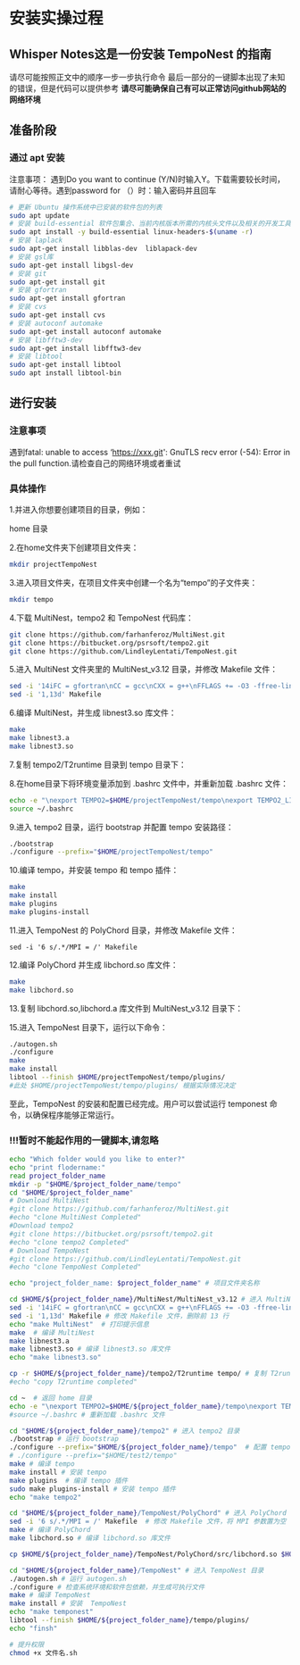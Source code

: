 # 安装实操过程

## Whisper Notes这是一份安装 TempoNest 的指南

请尽可能按照正文中的顺序一步一步执行命令
最后一部分的一键脚本出现了未知的错误，但是代码可以提供参考
**请尽可能确保自己有可以正常访问github网站的网络环境**

## 准备阶段

### 通过 apt 安装

注意事项：
遇到Do you want to continue (Y/N)时输入Y。下载需要较长时间，请耐心等待。遇到password for （）时：输入密码并且回车

```bash
# 更新 Ubuntu 操作系统中已安装的软件包的列表
sudo apt update
# 安装 build-essential 软件包集合、当前内核版本所需的内核头文件以及相关的开发工具和库
sudo apt install -y build-essential linux-headers-$(uname -r)
# 安装 laplack
sudo apt-get install libblas-dev  liblapack-dev
# 安装 gsl库
sudo apt-get install libgsl-dev
# 安装 git
sudo apt-get install git
# 安装 gfortran
sudo apt-get install gfortran
# 安装 cvs
sudo apt-get install cvs
# 安装 autoconf automake
sudo apt-get install autoconf automake
# 安装 libfftw3-dev
sudo apt-get install libfftw3-dev
# 安装 libtool
sudo apt-get install libtool
sudo apt install libtool-bin
```

## 进行安装

### 注意事项

遇到fatal: unable to access ‘<https://xxx.git>': GnuTLS recv error (-54): Error in the pull function.请检查自己的网络环境或者重试

### 具体操作

1.并进入你想要创建项目的目录，例如：

home 目录

2.在home文件夹下创建项目文件夹：

```bash
mkdir projectTempoNest 
```

3.进入项目文件夹，在项目文件夹中创建一个名为“tempo”的子文件夹：

```bash
mkdir tempo
```

4.下载 MultiNest，tempo2 和 TempoNest 代码库：

```bash
git clone https://github.com/farhanferoz/MultiNest.git 
git clone https://bitbucket.org/psrsoft/tempo2.git 
git clone https://github.com/LindleyLentati/TempoNest.git
```

5.进入 MultiNest 文件夹里的 MultiNest_v3.12 目录，并修改 Makefile 文件：

```bash
sed -i '14iFC = gfortran\nCC = gcc\nCXX = g++\nFFLAGS += -O3 -ffree-line-length-none -fPIC\nCFLAGS += -O3\nLAPACKLIB = -llapack' Makefile 
sed -i '1,13d' Makefile
```

6.编译 MultiNest，并生成 libnest3.so 库文件：

```bash
make
make libnest3.a
make libnest3.so
```

7.复制 tempo2/T2runtime 目录到 tempo 目录下：

8.在home目录下将环境变量添加到 .bashrc 文件中，并重新加载 .bashrc 文件：

```bash
echo -e "\nexport TEMPO2=$HOME/projectTempoNest/tempo\nexport TEMPO2_LIB=$HOME/projectTempoNest/tempo/lib\nexport TEMPO2_INC=$HOME/projectTempoNest/tempo/include\nexport MULTINEST_DIR=$HOME/projectTempoNest/MultiNest/MultiNest_v3.12\nexport PATH=\$PATH:$HOME/projectTempoNest/tempo/bin" >> ~/.bashrc
source ~/.bashrc
```

9.进入 tempo2 目录，运行 bootstrap 并配置 tempo 安装路径：

```bash
./bootstrap 
./configure --prefix="$HOME/projectTempoNest/tempo"
```

10.编译 tempo，并安装 tempo 和 tempo 插件：

```bash
make 
make install 
make plugins
make plugins-install
```

11.进入 TempoNest 的 PolyChord 目录，并修改 Makefile 文件：

`sed -i '6 s/.*/MPI = /' Makefile`

12.编译 PolyChord 并生成 libchord.so 库文件：

```bash
make
make libchord.so
```

13.复制 libchord.so,libchord.a 库文件到 MultiNest_v3.12 目录下：

15.进入 TempoNest 目录下，运行以下命令：

```bash
./autogen.sh
./configure
make
make install
libtool --finish $HOME/projectTempoNest/tempo/plugins/
#此处 $HOME/projectTempoNest/tempo/plugins/ 根据实际情况决定
```

至此，TempoNest 的安装和配置已经完成。用户可以尝试运行 temponest 命令，以确保程序能够正常运行。

### !!!暂时不能起作用的一键脚本,请忽略

```bash
echo "Which folder would you like to enter?"
echo "print flodername:"
read project_folder_name
mkdir -p "$HOME/$project_folder_name/tempo"
cd "$HOME/$project_folder_name"
# Download MultiNest
#git clone https://github.com/farhanferoz/MultiNest.git
#echo "clone MultiNest Completed"
#Download tempo2
#git clone https://bitbucket.org/psrsoft/tempo2.git
#echo "clone tempo2 Completed"
# Download TempoNest
#git clone https://github.com/LindleyLentati/TempoNest.git
#echo "clone TempoNest Completed"

echo "project_folder_name: $project_folder_name" # 项目文件夹名称

cd $HOME/${project_folder_name}/MultiNest/MultiNest_v3.12 # 进入 MultiNest_v3.12 目录
sed -i '14iFC = gfortran\nCC = gcc\nCXX = g++\nFFLAGS += -O3 -ffree-line-length-none -fPIC\nCFLAGS += -O3\nLAPACKLIB = -llapack' Makefile  # 修改 Makefile 文件，添加编译器参数
sed -i '1,13d' Makefile # 修改 Makefile 文件，删除前 13 行
echo "make MultiNest"  # 打印提示信息
make  # 编译 MultiNest
make libnest3.a
make libnest3.so # 编译 libnest3.so 库文件
echo "make libnest3.so"

cp -r $HOME/${project_folder_name}/tempo2/T2runtime tempo/ # 复制 T2runtime 目录到 tempo 目录下
#echo "copy T2runtime completed"

cd ~  # 返回 home 目录
echo -e "\nexport TEMPO2=$HOME/${project_folder_name}/tempo\nexport TEMPO2_LIB=$HOME/${project_folder_name}/tempo/lib\nexport TEMPO2_INC=$HOME/${project_folder_name}/tempo/include\nexport MULTINEST_DIR=$HOME/${project_folder_name}/MultiNest/MultiNest_v3.12\nexport PATH=\$PATH:$HOME/${project_folder_name}/tempo/bin" >> ~/.bashrc # 将环境变量添加到 .bashrc 文件中
#source ~/.bashrc # 重新加载 .bashrc 文件

cd "$HOME/${project_folder_name}/tempo2" # 进入 tempo2 目录
./bootstrap # 运行 bootstrap
./configure --prefix="$HOME/${project_folder_name}/tempo"  # 配置 tempo 安装路径
# ./configure --prefix="$HOME/test2/tempo"
make # 编译 tempo
make install # 安装 tempo
make plugins  # 编译 tempo 插件
sudo make plugins-install # 安装 tempo 插件
echo "make tempo2"

cd "$HOME/${project_folder_name}/TempoNest/PolyChord" # 进入 PolyChord 目录
sed -i '6 s/.*/MPI = /' Makefile  # 修改 Makefile 文件，将 MPI 参数置为空
make # 编译 PolyChord
make libchord.so # 编译 libchord.so 库文件

cp $HOME/${project_folder_name}/TempoNest/PolyChord/src/libchord.so $HOME/${project_folder_name}/MultiNest/MultiNest_v3.12/ # 复制 libchord.so 库文件到 MultiNest_v3.12 目录下

cd "$HOME/${project_folder_name}/TempoNest" # 进入 TempoNest 目录
./autogen.sh # 运行 autogen.sh
./configure # 检查系统环境和软件包依赖，并生成可执行文件
make # 编译 TempoNest
make install # 安装  TempoNest
echo "make temponest"
libtool --finish $HOME/${project_folder_name}/tempo/plugins/
echo "finsh"
```

```bash
# 提升权限
chmod +x 文件名.sh
```
